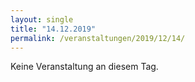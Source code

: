 ```yaml
---
layout: single
title: "14.12.2019"
permalink: /veranstaltungen/2019/12/14/
---
```


Keine Veranstaltung an diesem Tag.
